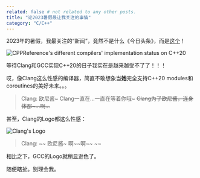 ```yaml
---
related: false # not related to any other posts.
title: "论2023暑假最让我关注的事情"
category: "C/C++"
---
```


2023年的暑假，我最关注的“新闻”，竟然不是什么《今日头条》，而是[这个](https://zh.cppreference.com/w/cpp/compiler_support/20)！

![CPPReference's different compilers' implementation status on C++20](https://i.postimg.cc/L88nXJ9j/2023-08-19-215449.png)

等待Clang和GCC实现C++20的日子我实在是越来越受不了了！！！

哎，像Clang这么性感的编译器，简直不敢想象当**她**完全支持C++20 modules和coroutines的美好未来。。。

> Clang: 欧尼酱\~ Clang一直在...一直在等着你哦\~ ~~Clang为了欧尼酱，连身体都~...啊...~~

甚至，Clang的Logo都这么性感：

![Clang's Logo](https://i.postimg.cc/J73w2KNz/Dragon-Full.png)

> Clang: ~~ 欧尼酱\~ 啊\~\~啊\~\~ ~~

相比之下，GCC的Logo就稍显逊色了。

随便瞎扯。别理会我。